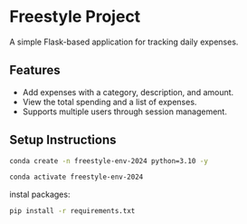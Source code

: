 # Freestyle Project

A simple Flask-based application for tracking daily expenses.

## Features

- Add expenses with a category, description, and amount.
- View the total spending and a list of expenses.
- Supports multiple users through session management.


## Setup Instructions



```sh 
conda create -n freestyle-env-2024 python=3.10 -y
```

```sh
conda activate freestyle-env-2024
```
instal packages:

```sh
pip install -r requirements.txt
```
